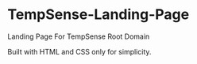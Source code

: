 # TempSense-Landing-Page
Landing Page For TempSense Root Domain

Built with HTML and CSS only for simplicity.

